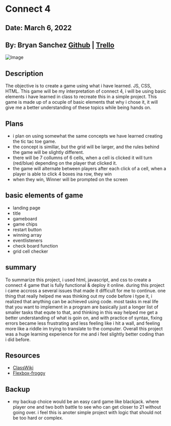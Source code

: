 # Connect 4

## Date: March 6, 2022

## By: Bryan Sanchez [Github](https://github.com/Bryvn1xx?tab=repositories) | [Trello](https://trello.com/b/g0UBzGR5/connect-4)

![Image](https://media.kohlsimg.com/is/image/kohls/1725763?wid=1200&hei=1200&op_sharpen=1)

## Description

The objective is to create a game using what i have learned. JS, CSS, HTML. This game will be my interpretation of connect 4, i will be using basic elements i have learned in class to recreate this in a simple project. This game is made up of a ocuple of basic elements that why i chose it, it will give me a better understanding of these topics while being hands on.

## Plans

- i plan on using somewhat the same concepts we have learned creating the tic tac toe game.
- the concept is simillar, but the grid will be larger, and the rules behind the game will be slightly different.
- there will be 7 collumns of 6 cells, when a cell is clicked it will turn (red/blue) depending on the player that clicked it.
- the game will alternate between players after each click of a cell, when a player is able to click 4 boxes ina row, they win
- when they win, Winner will be prompted on the screen

## basic elements of game

- landing page
- title
- gameboard
- game chips
- restart button
- winning array
- eventlisteners
- check board function
- grid cell checker

## summary

To summarize this project, i used html, javascript, and css to create a connect 4 game that is fully functional & deploy it online. during this project i came accross a several issues that made it difficult for me to continue. one thing that really helped me was thinking out my code before i type it, i realized that anything can be achieved using code. most tasks in real life that you want to implement in a program are basically just a longer list of smaller tasks that equte to that, and thinking in this way helped me get a better understanding of what is goin on, and with practice of syntax, fixing errors became less frustrating and less feeling like i hit a wall, and feeling more like a riddle im trying to translate to the computer. Overall this project was a huge learning experience for me and i feel slightly better coding than i did before.

## Resources

- [ClassWiki](https://github.com/SEI-R-2-22/class_wiki)
- [Flexbox-froggy](https://flexboxfroggy.com/)

## Backup

- my backup choice would be an easy card game like blackjack. where player one and two both battle to see who can get closer to 21 without going over. i feel this is anoter simple project with logic that should not be too hard or complex.
